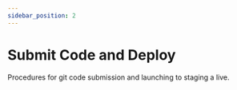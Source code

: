 ```yaml
---
sidebar_position: 2
---
```


# Submit Code and Deploy

Procedures for git code submission and launching to staging a live.